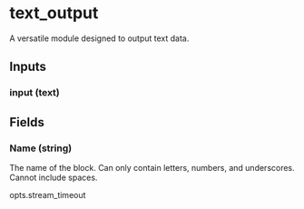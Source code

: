 
# text_output
A versatile module designed to output text data.
## Inputs
### input (text)
## Fields

        

### Name (string)
The name of the block. Can only contain letters, numbers, and underscores. Cannot include spaces.
        
opts.stream_timeout
    